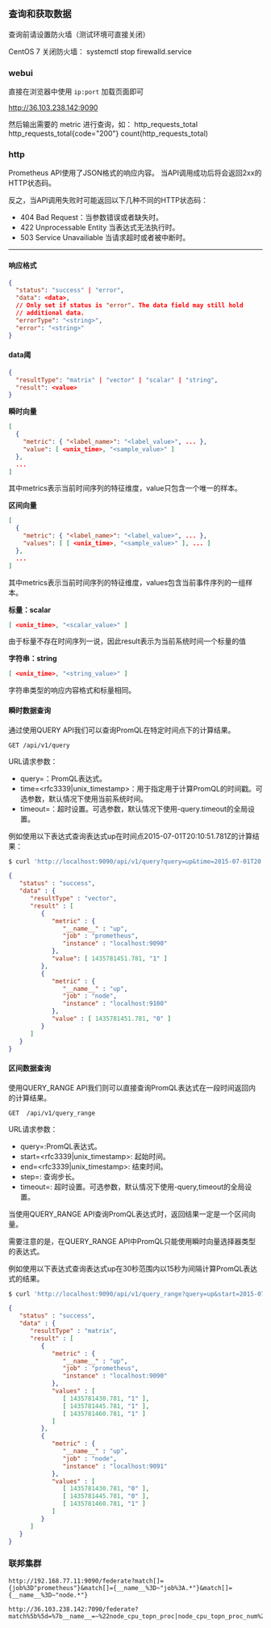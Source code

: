 ## `查询和获取数据`

查询前请设置防火墙（测试环境可直接关闭）

CentOS 7 关闭防火墙：
systemctl stop firewalld.service

### webui

直接在浏览器中使用 `ip:port` 加载页面即可

 http://36.103.238.142:9090

然后输出需要的 metric 进行查询，如：
http_requests_total
http_requests_total{code="200"}
count(http_requests_total)

### http

Prometheus API使用了JSON格式的响应内容。 当API调用成功后将会返回2xx的HTTP状态码。

反之，当API调用失败时可能返回以下几种不同的HTTP状态码：

- 404     Bad Request：当参数错误或者缺失时。
- 422     Unprocessable Entity 当表达式无法执行时。
- 503     Service Unavailiable 当请求超时或者被中断时。

---

#### 响应格式 

```json
{
  "status": "success" | "error",
  "data": <data>,
  // Only set if status is "error". The data field may still hold
  // additional data.
  "errorType": "<string>",
  "error": "<string>"
}
```

#### data阈

```json
{
  "resultType": "matrix" | "vector" | "scalar" | "string",
  "result": <value>
}
```

**瞬时向量**

```json
[
  {
    "metric": { "<label_name>": "<label_value>", ... },
    "value": [ <unix_time>, "<sample_value>" ]
  },
  ...
]
```

其中metrics表示当前时间序列的特征维度，value只包含一个唯一的样本。

**区间向量**

```json
[
  {
    "metric": { "<label_name>": "<label_value>", ... },
    "values": [ [ <unix_time>, "<sample_value>" ], ... ]
  },
  ...
]
```

其中metrics表示当前时间序列的特征维度，values包含当前事件序列的一组样本。

**标量：scalar**

```json
[ <unix_time>, "<scalar_value>" ]
```

由于标量不存在时间序列一说，因此result表示为当前系统时间一个标量的值

**字符串：string**

```json
[ <unix_time>, "<string_value>" ]
```

字符串类型的响应内容格式和标量相同。

#### 瞬时数据查询

通过使用QUERY API我们可以查询PromQL在特定时间点下的计算结果。

```http
GET /api/v1/query  
```

URL请求参数：

- query=：PromQL表达式。
- time=<rfc3339|unix_timestamp>：用于指定用于计算PromQL的时间戳。可选参数，默认情况下使用当前系统时间。
- timeout=：超时设置。可选参数，默认情况下使用-query.timeout的全局设置。

例如使用以下表达式查询表达式up在时间点2015-07-01T20:10:51.781Z的计算结果：

```sh
$ curl 'http://localhost:9090/api/v1/query?query=up&time=2015-07-01T20:10:51.781Z'
```

```json
{
   "status" : "success",
   "data" : {
      "resultType" : "vector",
      "result" : [
         {
            "metric" : {
               "__name__" : "up",
               "job" : "prometheus",
               "instance" : "localhost:9090"
            },
            "value": [ 1435781451.781, "1" ]
         },
         {
            "metric" : {
               "__name__" : "up",
               "job" : "node",
               "instance" : "localhost:9100"
            },
            "value" : [ 1435781451.781, "0" ]
         }
      ]
   }
}
```

#### 区间数据查询

使用QUERY_RANGE API我们则可以直接查询PromQL表达式在一段时间返回内的计算结果。

```http
GET  /api/v1/query_range  
```

URL请求参数：

- query=:PromQL表达式。
- start=<rfc3339|unix_timestamp>: 起始时间。
- end=<rfc3339|unix_timestamp>: 结束时间。
- step=: 查询步长。
- timeout=: 超时设置。可选参数，默认情况下使用-query,timeout的全局设置。

当使用QUERY_RANGE API查询PromQL表达式时，返回结果一定是一个区间向量。

需要注意的是，在QUERY_RANGE API中PromQL只能使用瞬时向量选择器类型的表达式。

例如使用以下表达式查询表达式up在30秒范围内以15秒为间隔计算PromQL表达式的结果。

```sh
$ curl 'http://localhost:9090/api/v1/query_range?query=up&start=2015-07-01T20:10:30.781Z&end=2015-07-01T20:11:00.781Z&step=15s'
```

```json
{
   "status" : "success",
   "data" : {
      "resultType" : "matrix",
      "result" : [
         {
            "metric" : {
               "__name__" : "up",
               "job" : "prometheus",
               "instance" : "localhost:9090"
            },
            "values" : [
               [ 1435781430.781, "1" ],
               [ 1435781445.781, "1" ],
               [ 1435781460.781, "1" ]
            ]
         },
         {
            "metric" : {
               "__name__" : "up",
               "job" : "node",
               "instance" : "localhost:9091"
            },
            "values" : [
               [ 1435781430.781, "0" ],
               [ 1435781445.781, "0" ],
               [ 1435781460.781, "1" ]
            ]
         }
      ]
   }
}
```

### 联邦集群

```http
http://192.168.77.11:9090/federate?match[]={job%3D"prometheus"}&match[]={__name__%3D~"job%3A.*"}&match[]={__name__%3D~"node.*"}

http://36.103.238.142:7090/federate?match%5b%5d=%7b__name__=~%22node_cpu_topn_proc|node_cpu_topn_proc_num%22%7d
```



